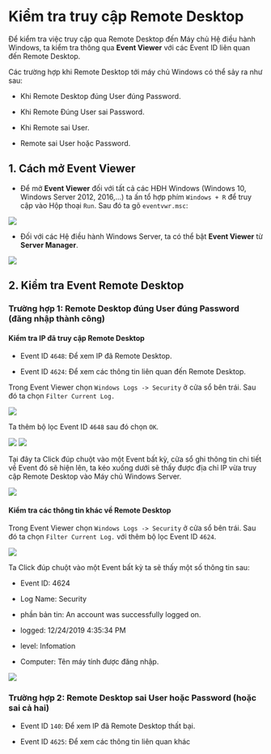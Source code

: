 # Kiểm tra truy cập Remote Desktop

Để kiểm tra việc truy cập qua Remote Desktop đến Máy chủ Hệ điều hành Windows, ta kiểm tra thông qua **Event Viewer** với các Event ID liên quan đến Remote Desktop.

Các trường hợp khi Remote Desktop tới máy chủ Windows có thể sảy ra như sau:

- Khi Remote Desktop đúng User đúng Password.

- Khi Remote Đúng User sai Password.

- Khi Remote sai User.

- Remote sai User hoặc Password.

## 1. Cách mở Event Viewer

- Để mở **Event Viewer** đối với tất cả các HĐH Windows (Windows 10, Windows Server 2012, 2016,...) ta ấn tổ hợp phím `Windows + R` để truy cập vào Hộp thoại `Run`. Sau đó ta gõ `eventvwr.msc`:

<img src="https://imgur.com/LeyeV5X.png">

- Đối với các Hệ điều hành Windows Server, ta có thể bật **Event Viewer** từ **Server Manager**.

<img src="https://imgur.com/DrbXQAL.png">

## 2. Kiểm tra Event Remote Desktop

### Trường hợp 1: Remote Desktop đúng User đúng Password (đăng nhập thành công)

#### Kiểm tra IP đã truy cập Remote Desktop

- Event ID `4648`: Để xem IP đã Remote Desktop.

- Event ID `4624`: Để xem các thông tin liên quan đến Remote Desktop.

Trong Event Viewer chọn `Windows Logs -> Security` ở cửa sổ bên trái. Sau đó ta chọn `Filter Current Log.`

<img src="https://imgur.com/m9h09o4.png">

Ta thêm bộ lọc Event ID `4648` sau đó chọn `OK`.

<img src="https://imgur.com/iFZCKJN.png">

<img src="https://imgur.com/EHBk0mB.png">

Tại đây ta Click đúp chuột vào một Event bất kỳ, cửa sổ ghi thông tin chi tiết về Event đó sẽ hiện lên, ta kéo xuống dưới sẽ thấy được địa chỉ IP vừa truy cập Remote Desktop vào Máy chủ Windows Server.

<img src="https://imgur.com/GmTUvGn.png">

#### Kiểm tra các thông tin khác về Remote Desktop

Trong Event Viewer chọn `Windows Logs -> Security` ở cửa sổ bên trái. Sau đó ta chọn `Filter Current Log.` với thêm bộ lọc Event ID `4624`.

<img src="https://imgur.com/Xfdw3B2.png">

Ta Click đúp chuột vào một Event bất kỳ ta sẽ thấy một số thông tin sau:

- Event ID: 4624

- Log Name: Security

- phần bản tin: An account was successfully logged on.

- logged: 12/24/2019 4:35:34 PM

- level: Infomation

- Computer: Tên máy tính được đăng nhập.

<img src="https://imgur.com/AzKl0xb.png">

### Trường hợp 2: Remote Desktop sai User hoặc Password (hoặc sai cả hai)

- Event ID `140`: Để xem IP đã Remote Desktop thất bại.

- Event ID `4625`: Để xem các thông tin liên quan khác